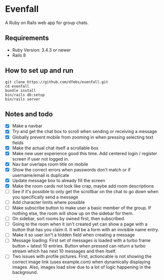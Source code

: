 # Evenfall
A Ruby on Rails web app for group chats.

## Requirements
- Ruby Version: 3.4.3 or newer
- Rails 8

## How to set up and run
```
git clone https://github.com/dfebs/evenfall.git
cd evenfall
bundle install
bin/rails db:setup
bin/rails server
```

## Notes and todo

- [x] Make a navbar
- [x] Try and get the chat box to scroll when sending or receiving a message
- [x] Globally prevent mobile from zooming in when pressing selecting text fields
- [x] Make the actual chat itself a scrollable box
- [x] Make new user experience good this time. Add centered login / register screen if user not logged in.
- [x] Nav bar overlaps room title on mobile
- [x] Show the correct errors when passwords don't match or if username/email is duplicate
- [x] Update message box to already fill the screen
- [x] Make the room cards not look like crap, maybe add room descriptions
- [ ] See if it's possible to only get the scrollbar on the chat to go down when you specifically send a message
- [ ] Add character limits where possible
- [ ] Make subscribe button to make user a basic member of the group. If nothing else, the room will show up on the sidebar for them.
- [ ] On sidebar, sort rooms by owned first, then subscribed. 
- [ ] Going to the room when it isn't created yet can show a page with a button that has you claim it. It will be a form with an invisible name entry.
- [ ] Make it so user isn't a hidden field when creating a message
- [ ] Message loading: First set of messages is loaded with a turbo frame button + latest 10 entries. Button when pressed can return a turbo stream which has next 10 messages and then itself.
- [ ] Two issues with profile pictures. First, actioncable is not showing the correct image link (uses example.com) when dynamically displaying images. Also, images load slow due to a lot of logic happening in the background.

